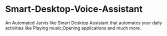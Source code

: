 # Smart-Desktop-Voice-Assistant
An Automated Jarvis like Smart Desktop Assistant that automates your daily activities like Playing music,Opening applications and much more.
